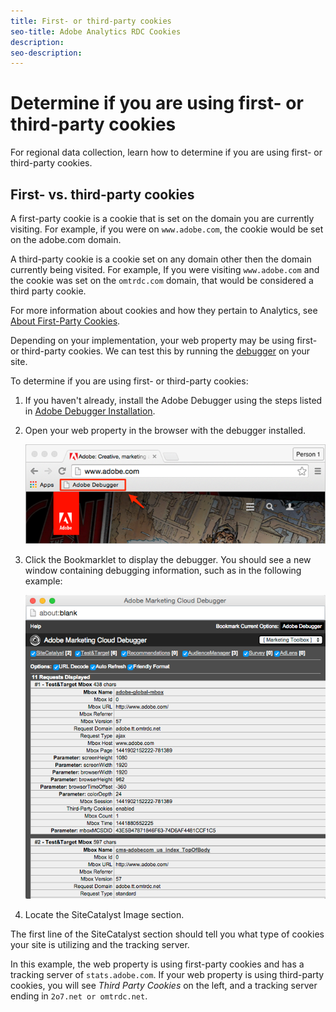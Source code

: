 ```yaml
---
title: First- or third-party cookies
seo-title: Adobe Analytics RDC Cookies
description:
seo-description: 
---
```


# Determine if you are using first- or third-party cookies

For regional data collection, learn how to determine if you are using first- or third-party cookies.

## First- vs. third-party cookies

A first-party cookie is a cookie that is set on the domain you are currently visiting. For example, if you were on `www.adobe.com`, the cookie would be set on the adobe.com domain.

A third-party cookie is a cookie set on any domain other then the domain currently being visited. For example, If you were visiting `www.adobe.com` and the cookie was set on the `omtrdc.com` domain, that would be considered a third party cookie.

For more information about cookies and how they pertain to Analytics, see [About First-Party Cookies](https://marketing.adobe.com/resources/help/en_US/whitepapers/first_party_cookies/fpcookies_overview.html).

Depending on your implementation, your web property may be using first- or third-party cookies. We can test this by running the [debugger](https://marketing.adobe.com/resources/help/en_US/sc/implement/debugger.html) on your site.

To determine if you are using first- or third-party cookies:

1. If you haven't already, install the Adobe Debugger using the steps listed in [Adobe Debugger Installation](https://marketing.adobe.com/resources/help/en_US/sc/implement/?f=debugger_install).

1. Open your web property in the browser with the debugger installed.

   ![Debugger interface](assets/debugger.png "Hover text")

1. Click the Bookmarklet to display the debugger.
You should see a new window containing debugging information, such as in the following example:

   ![Debugger interface](assets/debugger2.png "Hover text")

1. Locate the SiteCatalyst Image section.


The first line of the SiteCatalyst section should tell you what type of cookies your site is utilizing and the tracking server.

In this example, the web property is using first-party cookies and has a tracking server of `stats.adobe.com`. If your web property is using third-party cookies, you will see *Third Party Cookies* on the left, and a tracking server ending in `2o7.net or omtrdc.net`.